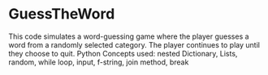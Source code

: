 # GuessTheWord
This code simulates a word-guessing game where the player guesses a word from a randomly selected category. The player continues to play until they choose to quit.
Python Concepts used: nested Dictionary, Lists, random, while loop, input, f-string, join method, break
